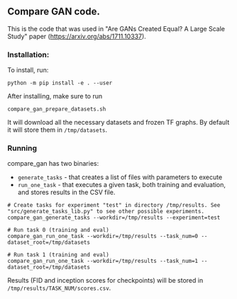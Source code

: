 ## Compare GAN code.

This is the code that was used in "Are GANs Created Equal? A Large Scale Study"
paper (https://arxiv.org/abs/1711.10337).

### Installation:

To install, run:

```shell
python -m pip install -e . --user
```

After installing, make sure to run

```shell
compare_gan_prepare_datasets.sh
```

It will download all the necessary datasets and frozen TF graphs. By default it will store them in ``/tmp/datasets``.

### Running

compare_gan has two binaries:

  * ``generate_tasks`` - that creates a list of files with parameters to execute
  * ``run_one_task`` - that executes a given task, both training and evaluation, and stores results in the CSV file.


```shell
# Create tasks for experiment "test" in directory /tmp/results. See "src/generate_tasks_lib.py" to see other possible experiments.
compare_gan_generate_tasks --workdir=/tmp/results --experiment=test

# Run task 0 (training and eval)
compare_gan_run_one_task --workdir=/tmp/results --task_num=0 --dataset_root=/tmp/datasets

# Run task 1 (training and eval)
compare_gan_run_one_task --workdir=/tmp/results --task_num=1 --dataset_root=/tmp/datasets
```

Results (FID and inception scores for checkpoints) will be stored in ``/tmp/results/TASK_NUM/scores.csv``.
